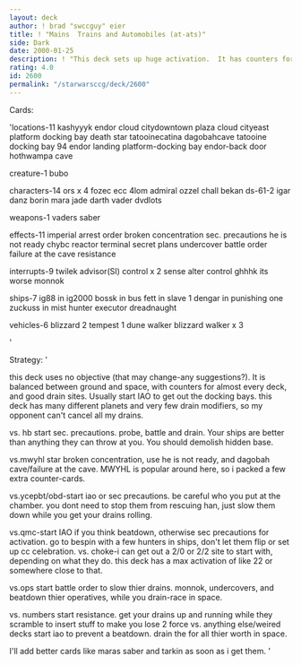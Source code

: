 ```yaml
---
layout: deck
author: ! brad "swccguy" eier
title: ! "Mains  Trains and Automobiles (at-ats)"
side: Dark
date: 2000-01-25
description: ! "This deck sets up huge activation.  It has counters for almost every deck. It is balanced with at-at's on ground and bounty hunters in the skies."
rating: 4.0
id: 2600
permalink: "/starwarsccg/deck/2600"
---
```

Cards: 

'locations-11
kashyyyk
endor
cloud citydowntown plaza
cloud cityeast platform docking bay
death star
tatooinecatina
dagobahcave
tatooine docking bay 94
endor landing platform-docking bay
endor-back door
hothwampa cave

creature-1
bubo

characters-14
ors x 4
fozec
ecc 4lom
admiral ozzel
chall bekan
ds-61-2
igar
danz borin
mara jade
darth vader
dvdlots

weapons-1
vaders saber

effects-11
imperial arrest order
broken concentration
sec. precautions
he is not ready
chybc
reactor terminal
secret plans
undercover
battle order
failure at the cave
resistance


interrupts-9
twilek advisor(SI)
control x 2
sense
alter
control
ghhhk
its worse
monnok

ships-7
ig88 in ig2000
bossk in bus
fett in slave 1
dengar in punishing one
zuckuss in mist hunter
executor
dreadnaught

vehicles-6
blizzard 2
tempest 1
dune walker
blizzard walker x 3


'

Strategy: '

this deck uses no objective (that may change-any suggestions?). It is balanced between ground and space, with counters for almost every deck, and good drain sites. Usually start IAO to get out the docking bays.  this deck has many different planets and very few drain modifiers, so my opponent can't cancel all my drains.

vs. hb start sec. precautions. probe, battle and drain. Your ships are better than anything they can throw at you. You should demolish hidden base.


vs.mwyhl star broken concentration, use he is not ready, and dagobah cave/failure at the cave. MWYHL is popular around here, so i packed a few extra counter-cards.

vs.ycepbt/obd-start iao or sec precautions. be careful who you put at the chamber. you dont need to stop them from rescuing han, just slow them down while you get your drains rolling.

vs.qmc-start IAO if you think beatdown, otherwise sec precautions for activation. go to bespin with a few hunters in ships, don't let them flip or set up cc celebration.
vs. choke-i can get out a 2/0 or 2/2 site to start with, depending on what they do.  this deck has a max activation of like 22 or somewhere close to that.

vs.ops start battle order to slow thier drains. monnok, undercovers, and beatdown thier operatives, while you drain-race in space.

vs. numbers start resistance. get your drains up and running while they scramble to insert stuff to make you lose 2 force
vs. anything else/weired decks start iao to prevent a beatdown. drain the for all thier worth in space.

I'll add better cards like maras saber and tarkin as soon as i get them.  '

